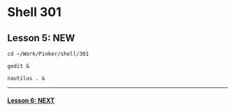 # Shell 301
## Lesson 5: NEW

`cd ~/Work/Pinker/shell/301`

`gedit &`

`nautilus . &`
___



#### [Lesson 6: NEXT](https://github.com/inkVerb/pinker/blob/master/301-shell/Lesson-06.md)
